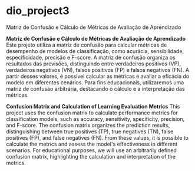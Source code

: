 # dio_project3
Matriz de Confusão e Cálculo de Métricas de Avaliação de Aprendizado



**Matriz de Confusão e Cálculo de Métricas de Avaliação de Aprendizado**
Este projeto utiliza a matriz de confusão para calcular métricas de desempenho de modelos de classificação, como acurácia, sensibilidade, especificidade, precisão e F-score. A matriz de confusão organiza os resultados das previsões, distinguindo entre verdadeiros positivos (VP), verdadeiros negativos (VN), falsos positivos (FP) e falsos negativos (FN). A partir desses valores, é possível calcular as métricas e avaliar a eficácia do modelo em diferentes cenários. Para fins educacionais, utilizaremos uma matriz de confusão arbitrária, destacando o cálculo e a interpretação das métricas.

**Confusion Matrix and Calculation of Learning Evaluation Metrics**
This project uses the confusion matrix to calculate performance metrics for classification models, such as accuracy, sensitivity, specificity, precision, and F-score. The confusion matrix organizes the prediction results, distinguishing between true positives (TP), true negatives (TN), false positives (FP), and false negatives (FN). From these values, it is possible to calculate the metrics and assess the model's effectiveness in different scenarios. For educational purposes, we will use an arbitrarily defined confusion matrix, highlighting the calculation and interpretation of the metrics.
